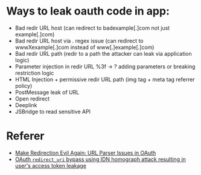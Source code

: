 # Ways to leak oauth code in app:
* Bad redir URL host (can redirect to badexample[.]com not just example[.]com)
* Bad redir URL host via . regex issue (can redirect to wwwXexample[.]com instead of www[.]example[.]com)
* Bad redir URL path (redir to a path the attacker can leak via application logic)
* Parameter injection in redir URL %3f -> ? adding parameters or breaking restriction logic
* HTML Injection + permissive redir URL path (img tag + meta tag referrer policy)
* PostMessage leak of URL
* Open redirect
* Deeplink
* JSBridge to read sensitive API

# Referer
- [Make Redirection Evil Again: URL Parser Issues in OAuth](https://i.blackhat.com/asia-19/Fri-March-29/bh-asia-Wang-Make-Redirection-Evil-Again-wp.pdf)
- [OAuth `redirect_uri` bypass using IDN homograph attack resulting in user's access token leakage](https://hackerone.com/reports/861940)

